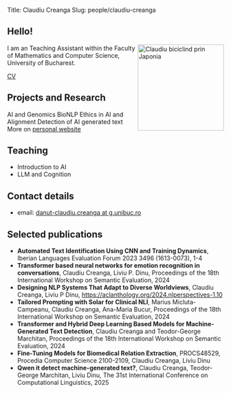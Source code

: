 Title: Claudiu Creanga
Slug: people/claudiu-creanga

## Hello!

<img src="/images/claudiu.png" alt="Claudiu biciclind prin Japonia" style="width: 200px;float: right;"/>

I am an Teaching Assistant within the Faculty of Mathematics and Computer Science, University of Bucharest.

[CV](https://claudiucreanga.github.io/Claudiu-Creanga-CV.pdf)

## Projects and Research
AI and Genomics
BioNLP
Ethics in AI and Alignment
Detection of AI generated text
More on [personal website](https://claudiucreanga.github.io/)

## Teaching
- Introduction to AI 
- LLM and Cognition


## Contact details
- email: [danut-claudiu.creanga at g.unibuc.ro](mailto:danut-claudiu.creanga@g.unibuc.ro)

## Selected publications
- **Automated Text Identification Using CNN and Training Dynamics**, Iberian Languages
Evaluation Forum 2023 3496 (1613-0073), 1-4
- **Transformer based neural networks for emotion recognition in conversations**, Claudiu
Creanga, Liviu P. Dinu, Proceedings of the 18th International Workshop on Semantic Evaluation, 2024
- **Designing NLP Systems That Adapt to Diverse Worldviews**, Claudiu Creanga, Liviu P Dinu,
https://aclanthology.org/2024.nlperspectives-1.10
- **Tailored Prompting with Solar for Clinical NLI**, Marius Micluta-Campeanu, Claudiu Creanga,
Ana-Maria Bucur, Proceedings of the 18th International Workshop on Semantic Evaluation, 2024
- **Transformer and Hybrid Deep Learning Based Models for Machine-Generated Text
Detection**, Claudiu Creanga and Teodor-George Marchitan, Proceedings of the 18th International Workshop on Semantic Evaluation, 2024
- **Fine-Tuning Models for Biomedical Relation Extraction**, PROCS48529, Procedia Computer
Science 2100-2109, Claudiu Creanga, Liviu Dinu
- **Qwen it detect machine-generated text?**, Claudiu Creanga, Teodor-George Marchitan, Liviu Dinu, The 31st International Conference on Computational Linguistics, 2025
